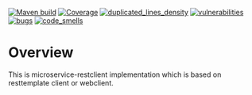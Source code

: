 [![Maven build](https://github.com/Netcracker/qubership-core-restclient/actions/workflows/maven-build.yaml/badge.svg)](https://github.com/Netcracker/qubership-core-restclient/actions/workflows/maven-build.yaml)
[![Coverage](https://sonarcloud.io/api/project_badges/measure?metric=coverage&project=Netcracker_microservice-restclient)](https://sonarcloud.io/summary/overall?id=Netcracker_microservice-restclient)
[![duplicated_lines_density](https://sonarcloud.io/api/project_badges/measure?metric=duplicated_lines_density&project=Netcracker_microservice-restclient)](https://sonarcloud.io/summary/overall?id=Netcracker_microservice-restclient)
[![vulnerabilities](https://sonarcloud.io/api/project_badges/measure?metric=vulnerabilities&project=Netcracker_microservice-restclient)](https://sonarcloud.io/summary/overall?id=Netcracker_microservice-restclient)
[![bugs](https://sonarcloud.io/api/project_badges/measure?metric=bugs&project=Netcracker_microservice-restclient)](https://sonarcloud.io/summary/overall?id=Netcracker_microservice-restclient)
[![code_smells](https://sonarcloud.io/api/project_badges/measure?metric=code_smells&project=Netcracker_microservice-restclient)](https://sonarcloud.io/summary/overall?id=Netcracker_microservice-restclient)

# Overview

This is microservice-restclient implementation which is based on resttemplate client or webclient.
